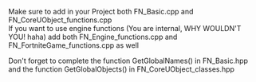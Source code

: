 Make sure to add in your Project both FN_Basic.cpp and FN_CoreUObject_functions.cpp  
If you want to use engine functions (You are internal, WHY WOULDN'T YOU! haha) add both FN_Engine_functions.cpp and FN_FortniteGame_functions.cpp as well  

Don't forget to complete the function GetGlobalNames() in FN_Basic.hpp and the function GetGlobalObjects() in FN_CoreUObject_classes.hpp